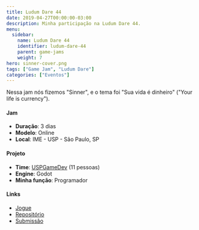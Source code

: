 ```yaml
---
title: Ludum Dare 44
date: 2019-04-27T00:00:00-03:00
description: Minha participação na Ludum Dare 44.
menu:
  sidebar:
    name: Ludum Dare 44
    identifier: ludum-dare-44
    parent: game-jams
    weight: 7
hero: sinner-cover.png
tags: ["Game Jam", "Ludum Dare"]
categories: ["Eventos"]
---
```


Nessa jam nós fizemos "Sinner", e o tema foi "Sua vida é dinheiro" ("Your life is currency").
<!--more-->

#### Jam
* **Duração**: 3 dias
* **Modelo**: Online
* **Local**: IME - USP - São Paulo, SP

#### Projeto
* **Time**: [USPGameDev](https://uspgamedev.org/) (11 pessoas)
* **Engine**: Godot
* **Minha função**: Programador

#### Links
* [Jogue](https://uspgamedev.itch.io/sinner)
* [Repositório](https://gitlab.com/uspgamedev/sinner)
* [Submissão](https://ldjam.com/events/ludum-dare/44/sinner)